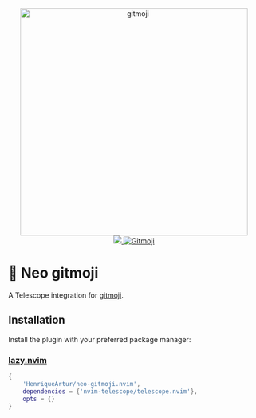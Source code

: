 <div align="center">
 <a href="https://gitmoji.dev">
  <img src="https://cloud.githubusercontent.com/assets/7629661/20073135/4e3db2c2-a52b-11e6-85e1-661a8212045a.gif" width="456" alt="gitmoji">
 </a>
</div>
<div align="center">
  <a href="https://dotfyle.com/plugins/HenriqueArtur/neo-gitmoji.nvim">
    <img src="https://dotfyle.com/plugins/HenriqueArtur/neo-gitmoji.nvim/shield" />
  </a>
  <a href="https://gitmoji.dev">
    <img
      src="https://img.shields.io/badge/gitmoji-%20😜%20😍-FFDD67.svg?style=flat-square"
      alt="Gitmoji"
    />
  </a>
</div>

# 🔭 Neo gitmoji

A Telescope integration for [gitmoji](https://github.com/).

## Installation

Install the plugin with your preferred package manager:

### [lazy.nvim](https://github.com/folke/lazy.nvim)

```lua
{
    'HenriqueArtur/neo-gitmoji.nvim',
    dependencies = {'nvim-telescope/telescope.nvim'},
    opts = {}
}
```
